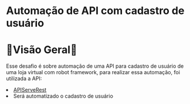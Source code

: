 # Automação de API com cadastro de usuário #

# 👀Visão Geral👀 #
Esse desafio é sobre automação de uma API para cadastro de usuário de uma loja virtual com robot framework, para realizar essa automação, foi utilizada a API: 
<li><a href="https://serverest.dev/" rel=nofollow>APIServeRest</a></li>
<li>Será automatizado o cadastro de usuário</li>

